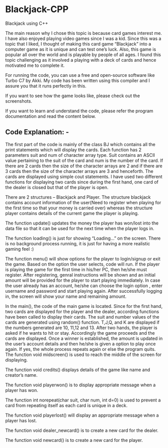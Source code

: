 # Blackjack-CPP
Blackjack using C++

The main reason why I chose this topic is because card games interest me. I have also enjoyed playing video games since I was a kid. Since this was a topic that I liked, I thought of making this card game “Blackjack” into a computer game as it is unique and can test one’s luck. Also, this game is popular all over the world and is playable by people of all ages. I found this topic challenging as it involved a playing with a deck of cards and hence motivated me to complete it.

For running the code, you can use a free and open-source software like Turbo C7 by Akki. My code has been written using this compiler and I assure you that it runs perfectly in this.

If you want to see how the game looks like, please check out the screenshots.

If you want to learn and understand the code, please refer the program documentation and read the content below.

## Code Explanation: -

The first part of the code is mainly of the class BJ which contains all the print statements which will display the cards. Each function has 2 parameters suit and num of character array type. Suit contains an ASCII value pertaining to the suit of the card and num is the number of the card. If there are 2 cards then the size of the character arrays are 2 and if there are 3 cards then the size of the character arrays are 3 and henceforth. The cards are displayed using simple cout statements. I have used two different functions for displaying two cards since during the first hand, one card of the dealer is closed but that of the player is open.

There are 2 structures – Blackjack and Player. The structure blackjack contains account information of the user(Need to register when playing for the first time so that your money is carried over) whereas the structure player contains details of the current game the player is playing.

The function update() updates the money the player has won/lost into the data file so that it can be used for the next time when the player logs in.

The function loading() is just for showing “Loading…” on the screen. There is no background process running, it is just for having a more realistic gaming feel :)

The function menu() will show options for the player to login/signup or exit the game. Based on the option the user selects, code will run. If the player is playing the game for the first time in his/her PC, then he/she must register. After registering, genral instructions will be shown and an initial amount will be provided for the player to start playing immediately. In case the user already has an account, he/she can choose the login option , enter username and password and start playing again. After successfully logging in, the screen will show your name and remaining amount.

In the main(), the code of the main game is located. Since for the first hand, two cards are displayed for the player and the dealer, according functions have been called to display their cards. The suit and number values of the cards are generated using random() function. T,J,Q, and K are displayed if the numbers generated are 10, 11,12 and 13. After two hands, the player is asked if he wants to hit or stay. Accordingly the game proceeds and the cards are displayed. Once a winner is established, the amount is updated in the user’s account details and then he/she is given a option to play once again. If yes, the whole process repeats again or else the program quits. 
The function void midscreen() is used to reach the middle of the screen for displaying.

The function void credits() displays details of the game like name and creator’s name.

The function void playerwon() is to display appropriate message when a player has won.

The function int norepeat(char suit, char num, int d=0) is used to prevent a card from repeating itself as each card is unique in a deck.

The function void playerlost() will display an appropriate message when a player has lost.

 The function void dealer_newcard() is to create a new card for the dealer.
 
The function void newcard() is to create a new card for the player.
